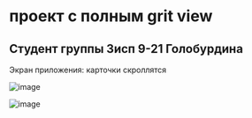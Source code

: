 # проект с полным grit view 
## Студент группы 3исп 9-21 Голобурдина
Экран приложения: карточки скроллятся

![image](https://github.com/Xmmmmm000/Grit-view/assets/156674182/8baeda05-4843-4814-bf9e-a2b6724e39aa)

![image](https://github.com/Xmmmmm000/Grit-view/assets/156674182/2a4b965c-ad09-48b4-9345-ac15055761d9)


